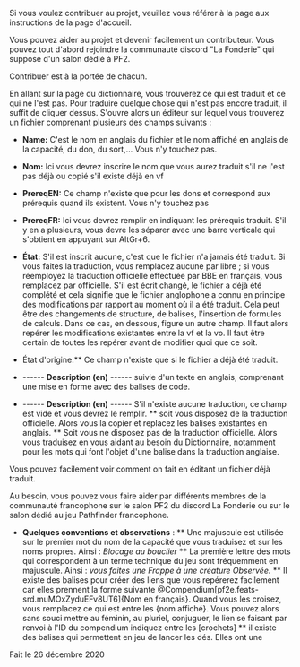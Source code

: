 Si vous voulez contribuer au projet, veuillez vous référer à la page aux instructions de la page d'accueil.

Vous pouvez aider au projet et devenir facilement un contributeur. Vous pouvez tout d'abord rejoindre la communauté discord "La Fonderie" qui suppose d'un salon dédié à PF2.

Contribuer est à la portée de chacun.

En allant sur la page du dictionnaire, vous trouverez ce qui est traduit et ce qui ne l'est pas.
Pour traduire quelque chose qui n'est pas encore traduit, il suffit de cliquer dessus.
S'ouvre alors un éditeur sur lequel vous trouverez un fichier comprenant plusieurs des champs suivants : 

* **Name:** C'est le nom en anglais du fichier et le nom affiché en anglais de la capacité, du don, du sort,... Vous n'y touchez pas.
* **Nom:** Ici vous devrez inscrire le nom que vous aurez traduit s'il ne l'est pas déjà ou copié s'il existe déjà en vf
* **PrereqEN:** Ce champ n'existe que pour les dons et correspond aux prérequis quand ils existent. Vous n'y touchez pas
* **PrereqFR:** Ici vous devrez remplir en  indiquant les prérequis traduit. S'il y en a plusieurs, vous devre les séparer avec une barre verticale qui s'obtient en appuyant sur AltGr+6.
* **État:** S'il est inscrit aucune, c'est que le fichier n'a jamais été traduit. Si vous faites la traduction, vous remplacez aucune par libre ; si vous réemployez la traduction officielle effectuée par BBE en français, vous remplacez par officielle. S'il est écrit changé, le fichier a déjà été complété et cela signifie que le fichier anglophone a connu en principe des modifications par rapport au moment où il a été traduit. Cela peut être des changements de structure, de balises, l'insertion de formules de calculs. Dans ce cas, en dessous, figure un autre champ. Il faut alors repérer les modifications existantes entre la vf et la vo. Il faut être certain de toutes les repérer avant de modifier quoi que ce soit.
* État d'origine:** Ce champ n'existe que si le fichier a déjà été traduit. 

* ------ **Description (en)** ------
suivie d'un texte en anglais, comprenant une mise en forme avec des balises de code.

* ------ **Description (en)** ------
S'il n'existe aucune traduction, ce champ est vide et vous devrez le remplir.
** soit vous disposez de la traduction officielle. Alors vous la copier et replacez les balises existantes en anglais.
** Soit vous ne disposez pas de la traduction officielle. Alors vous traduisez en vous aidant au besoin du Dictionnaire, notamment pour les mots qui font l'objet d'une balise dans la traduction anglaise.

Vous pouvez facilement voir comment on fait en éditant un fichier déjà traduit.

Au besoin, vous pouvez vous faire aider par différents membres de la communauté francophone sur le salon PF2 du discord La Fonderie ou sur le salon dédié au jeu Pathfinder francophone.

* **Quelques conventions et observations** :
** Une majuscule est utilisée sur le premier mot du nom de la capacité que vous traduisez et sur les noms propres. Ainsi : _Blocage au bouclier_
** La première lettre des mots qui correspondent à un terme technique du jeu sont fréquemment en majuscule. Ainsi : _vous faites une Frappe à une créature Observée._
** Il existe des balises pour créer des liens que vous repérerez facilement car elles prennent la forme  suivante @Compendium[pf2e.feats-srd.muMOxZyduEFv8UT6]{Nom en français}. Quand vous les croisez, vous remplacez ce qui est entre les {nom affiché}. Vous pouvez alors sans souci mettre au féminin, au pluriel, conjuguer, le lien se faisant par renvoi à l'ID du compendium indiquez entre les [crochets]
** il existe des balises qui permettent en jeu de lancer les dés. Elles ont une 

Fait le 26 décembre 2020
